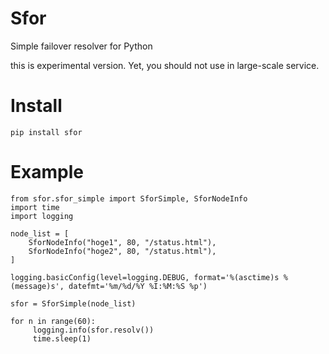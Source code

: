 Sfor
====

Simple failover resolver for Python

this is experimental version.
Yet, you should not use in large-scale service.



Install
===

    pip install sfor

Example
===


    from sfor.sfor_simple import SforSimple, SforNodeInfo
    import time
    import logging
    
    node_list = [
        SforNodeInfo("hoge1", 80, "/status.html"),
        SforNodeInfo("hoge2", 80, "/status.html"),
    ]
    
    logging.basicConfig(level=logging.DEBUG, format='%(asctime)s %(message)s', datefmt='%m/%d/%Y %I:%M:%S %p')
    
    sfor = SforSimple(node_list)
    
    for n in range(60):
         logging.info(sfor.resolv())
         time.sleep(1)

